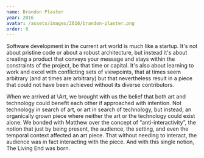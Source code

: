 ```yaml
---
name: Brandon Plaster
year: 2016
avatar: /assets/images/2016/brandon-plaster.png
order: 0
---
```

Software development in the current art world is much like a startup. It's not about pristine code or about a robust architecture, but instead it's about creating a product that conveys your message and stays within the constraints of the project, be that time or capital. It's also about learning to work and excel with conflicting sets of viewpoints, that at times seem arbitrary (and at times are arbitrary) but that nevertheless result in a piece that could not have been achieved without its diverse contributors.

When we arrived at \Art, we brought with us the belief that both art and technology could benefit each other if approached with intention. Not technology in search of art, or art in search of technology, but instead, an organically grown piece where neither the art or the technology could exist alone. We bonded with Matthew over the concept of “anti-interactivity”, the notion that just by being present, the audience, the setting, and even the temporal context affected an art piece. That without needing to interact, the audience was in fact interacting with the piece. And with this single notion, The Living End was born.